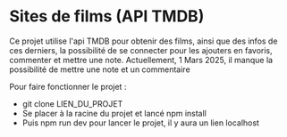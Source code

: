 # Sites de films (API TMDB)

Ce projet utilise l'api TMDB pour obtenir des films, ainsi que des infos de ces derniers, la possibilité de se connecter pour les ajouters en favoris, commenter et mettre une note. Actuellement, 1 Mars 2025, il manque la possibilité de mettre une note et un commentaire

Pour faire fonctionner le projet :

- git clone LIEN_DU_PROJET
- Se placer à la racine du projet et lancé npm install
- Puis npm run dev pour lancer le projet, il y aura un lien localhost
